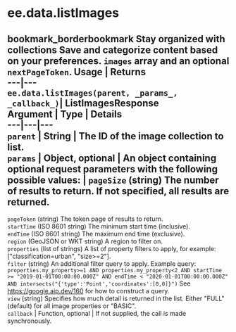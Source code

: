  
#  ee.data.listImages
bookmark_borderbookmark Stay organized with collections  Save and categorize content based on your preferences.
`images` array and an optional `nextPageToken`.
Usage | Returns  
---|---  
`ee.data.listImages(parent, _params_, _callback_)`|  ListImagesResponse  
Argument | Type | Details  
---|---|---  
`parent` | String | The ID of the image collection to list.  
`params` | Object, optional | An object containing optional request parameters with the following possible values:  |  ` pageSize ` (string) The number of results to return. If not specified, all results are returned.  
---  
` pageToken ` (string) The token page of results to return.  
` startTime ` (ISO 8601 string) The minimum start time (inclusive).  
` endTime ` (ISO 8601 string) The maximum end time (exclusive).  
` region ` (GeoJSON or WKT string) A region to filter on.  
` properties ` (list of strings) A list of property filters to apply, for example: ["classification=urban", "size>=2"].  
` filter ` (string) An additional filter query to apply. Example query: `properties.my_property>=1 AND properties.my_property<2 AND startTime >= "2019-01-01T00:00:00.000Z" AND endTime < "2020-01-01T00:00:00.000Z" AND intersects("{'type':'Point','coordinates':[0,0]}")` See https://google.aip.dev/160 for how to construct a query.  
` view ` (string) Specifies how much detail is returned in the list. Either "FULL" (default) for all image properties or "BASIC".  
`callback` | Function, optional | If not supplied, the call is made synchronously.  
